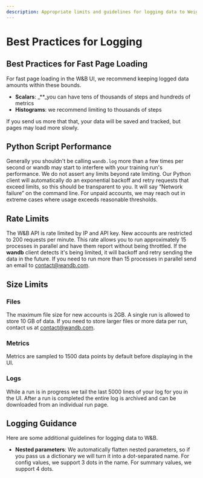 ```yaml
---
description: Appropriate limits and guidelines for logging data to Weights & Biases
---
```


# Best Practices for Logging

## Best Practices for Fast Page Loading

For fast page loading in the W&B UI, we recommend keeping logged data amounts within these bounds.

* **Scalars**: _\*\*_you can have tens of thousands of steps and hundreds of metrics
* **Histograms**: we recommend limiting to thousands of steps

If you send us more that that, your data will be saved and tracked, but pages may load more slowly.

## Python Script Performance

Generally you shouldn't be calling `wandb.log` more than a few times per second or wandb may start to interfere with your training run's performance. We do not assert any limits beyond rate limiting. Our Python client will automatically do an exponential backoff and retry requests that exceed limits, so this should be transparent to you. It will say “Network failure” on the command line. For unpaid accounts, we may reach out in extreme cases where usage exceeds reasonable thresholds.

## Rate Limits

The W&B API is rate limited by IP and API key. New accounts are restricted to 200 requests per minute. This rate allows you to run approximately 15 processes in parallel and have them report without being throttled. If the **wandb** client detects it's being limited, it will backoff and retry sending the data in the future. If you need to run more than 15 processes in parallel send an email to [contact@wandb.com](mailto:contact@wandb.com).

## Size Limits

### Files

The maximum file size for new accounts is 2GB. A single run is allowed to store 10 GB of data. If you need to store larger files or more data per run, contact us at [contact@wandb.com](mailto:contact@wandb.com).

### Metrics

Metrics are sampled to 1500 data points by default before displaying in the UI.

### Logs

While a run is in progress we tail the last 5000 lines of your log for you in the UI. After a run is completed the entire log is archived and can be downloaded from an individual run page.

## Logging Guidance

Here are some additional guidelines for logging data to W&B.

* **Nested parameters**: We automatically flatten nested parameters, so if you pass us a dictionary we will turn it into a dot-separated name. For config values, we support 3 dots in the name. For summary values, we support 4 dots.


